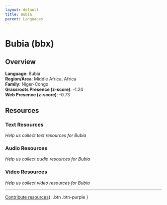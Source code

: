 ```yaml
---
layout: default
title: Bubia
parent: Languages
---
```


# Bubia (bbx)

## Overview

**Language**: Bubia  
**Region/Area**: Middle Africa, Africa  
**Family**: Niger-Congo  
**Grassroots Presence (z-score)**: -1.24  
**Web Presence (z-score)**: -0.73  

## Resources

### Text Resources
*Help us collect text resources for Bubia*

### Audio Resources
*Help us collect audio resources for Bubia*

### Video Resources
*Help us collect video resources for Bubia*

---

[Contribute resources](https://forms.office.com/e/1SfLJx3u1r){: .btn .btn-purple }
